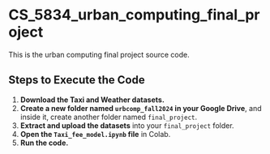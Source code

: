 # CS_5834_urban_computing_final_project

This is the urban computing final project source code.

## Steps to Execute the Code

1. **Download the Taxi and Weather datasets.**
2. **Create a new folder named `urbcomp_fall2024` in your Google Drive**, and inside it, create another folder named `final_project`.
3. **Extract and upload the datasets** into your `final_project` folder.
4. **Open the `Taxi_fee_model.ipynb` file** in Colab.
5. **Run the code.**
